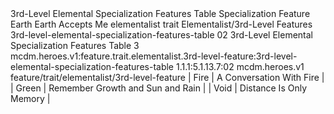 <ability>
  <name>3rd-Level Elemental Specialization Features Table</name>
  <keywords>
    <keyword>Specialization</keyword>
  </keywords>
  <type>Feature</type>
  <distance>Earth</distance>
  <target>Earth Accepts Me</target>
  <metadata>
    <class>elementalist</class>
    <feature_type>trait</feature_type>
    <file_dpath>Elementalist/3rd-Level Features</file_dpath>
    <item_id>3rd-level-elemental-specialization-features-table</item_id>
    <item_index>02</item_index>
    <item_name>3rd-Level Elemental Specialization Features Table</item_name>
    <level>3</level>
    <scc>mcdm.heroes.v1:feature.trait.elementalist.3rd-level-feature:3rd-level-elemental-specialization-features-table</scc>
    <scdc>1.1.1:5.1.13.7:02</scdc>
    <source>mcdm.heroes.v1</source>
    <type>feature/trait/elementalist/3rd-level-feature</type>
  </metadata>
  <effects>
    <effect type="mundane">| Fire           | A Conversation With Fire         |
| Green          | Remember Growth and Sun and Rain |
| Void           | Distance Is Only Memory          |</effect>
  </effects>
</ability>
